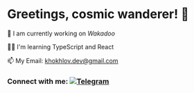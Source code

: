 # Greetings, cosmic wanderer! 🌌

🔭 I am currently working on *Wakadoo*

🧑‍🎓 I'm learning TypeScript and React

📫 My Email: khokhlov.dev@gmail.com

### **Connect with me: <a href="https://t.me/soulmate_dev" target="_blank"> <img src="https://img.shields.io/badge/Telegram-00BFFF?style=for-the-badge&logo=Telegram&logoColor=FFFFFF" alt=Telegram style="margin-bottom: 5px;" /></a>**

